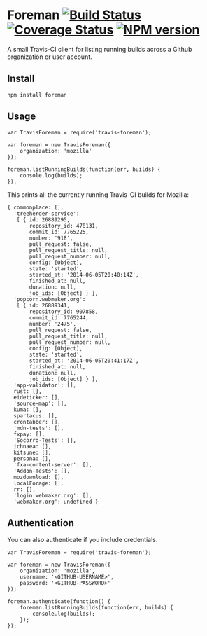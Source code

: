 # Foreman [![Build Status](https://travis-ci.org/rhyolight/travis-foreman.svg?branch=master)](https://travis-ci.org/rhyolight/travis-foreman) [![Coverage Status](https://coveralls.io/repos/rhyolight/travis-foreman/badge.png?branch=master)](https://coveralls.io/r/rhyolight/travis-foreman?branch=master) [![NPM version](https://badge.fury.io/js/travis-foreman.svg)](http://badge.fury.io/js/travis-foreman)

A small Travis-CI client for listing running builds across a Github organization or user account.

## Install

    npm install foreman

## Usage

    var TravisForeman = require('travis-foreman');

    var foreman = new TravisForeman({
        organization: 'mozilla'
    });

    foreman.listRunningBuilds(function(err, builds) {
        console.log(builds);
    });

This prints all the currently running Travis-CI builds for Mozilla:

    { commonplace: [],
      'treeherder-service':
       [ { id: 26889295,
           repository_id: 478131,
           commit_id: 7765225,
           number: '918',
           pull_request: false,
           pull_request_title: null,
           pull_request_number: null,
           config: [Object],
           state: 'started',
           started_at: '2014-06-05T20:40:14Z',
           finished_at: null,
           duration: null,
           job_ids: [Object] } ],
      'popcorn.webmaker.org':
       [ { id: 26889341,
           repository_id: 907858,
           commit_id: 7765244,
           number: '2475',
           pull_request: false,
           pull_request_title: null,
           pull_request_number: null,
           config: [Object],
           state: 'started',
           started_at: '2014-06-05T20:41:17Z',
           finished_at: null,
           duration: null,
           job_ids: [Object] } ],
      'app-validator': [],
      rust: [],
      eideticker: [],
      'source-map': [],
      kuma: [],
      spartacus: [],
      crontabber: [],
      'mdn-tests': [],
      fxpay: [],
      'Socorro-Tests': [],
      ichnaea: [],
      kitsune: [],
      persona: [],
      'fxa-content-server': [],
      'Addon-Tests': [],
      mozdownload: [],
      localForage: [],
      rr: [],
      'login.webmaker.org': [],
      'webmaker.org': undefined }

## Authentication

You can also authenticate if you include credentials.

    var TravisForeman = require('travis-foreman');

    var foreman = new TravisForeman({
        organization: 'mozilla',
        username: '<GITHUB-USERNAME>',
        password: '<GITHUB-PASSWORD>'
    });

    foreman.authenticate(function() {
        foreman.listRunningBuilds(function(err, builds) {
            console.log(builds);
        });
    });
